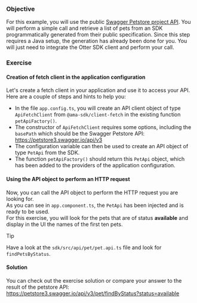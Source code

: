 ### Objective
For this example, you will use the public <a href="https://petstore3.swagger.io/" target="_blank">Swagger Petstore project API</a>.
You will perform a simple call and retrieve a list of pets from an SDK programmatically generated from their public specification.
Since this step requires a Java setup, the generation has already been done for you. You will just need to integrate the Otter SDK client and perform your call.

### Exercise

#### Creation of fetch client in the application configuration
Let's create a fetch client in your application and use it to access your API.\
Here are a couple of steps and hints to help you:
- In the file `app.config.ts`, you will create an API client object of type `ApiFetchClient` from `@ama-sdk/client-fetch` in the existing function `petApiFactory()`.
- The constructor of `ApiFetchClient` requires some options, including the `basePath` which should be the Swagger Petstore API: https://petstore3.swagger.io/api/v3
- The configuration variable can then be used to create an API object of type `PetApi` from the SDK.
- The function `petApiFactory()` should return this `PetApi` object, which has been added to the providers of the application configuration.

#### Using the API object to perform an HTTP request
Now, you can call the API object to perform the HTTP request you are looking for.\
As you can see in `app.component.ts`, the `PetApi` has been injected and is ready to be used.\
For this exercise, you will look for the pets that are of status **available** and display in the UI the names of the first ten pets.

> [!TIP]
> Have a look at the `sdk/src/api/pet/pet.api.ts` file and look for `findPetsByStatus`.

#### Solution
You can check out the exercise solution or compare your answer to the result of the petstore API: https://petstore3.swagger.io/api/v3/pet/findByStatus?status=available
